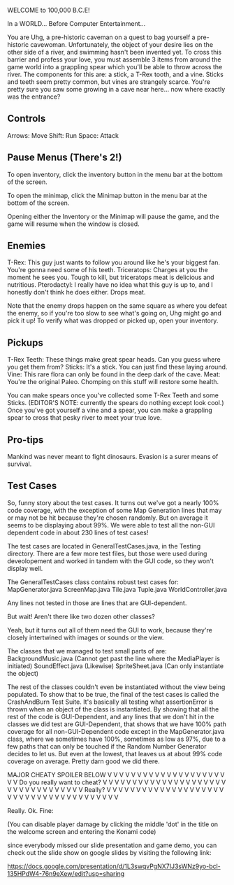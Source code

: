 WELCOME to 100,000 B.C.E!

In a WORLD... Before Computer Entertainment...

You are Uhg, a pre-historic caveman on a quest to bag yourself a pre-historic cavewoman. 
Unfortunately, the object of your desire lies on the other side of a river, and swimming hasn't been invented yet.
To cross this barrier and profess your love, you must assemble 3 items from around the game world into a grappling spear
which you'll be able to throw across the river. The components for this are: a stick, a T-Rex tooth, and a vine. 
Sticks and teeth seem pretty common, but vines are strangely scarce. You're pretty sure you saw some growing in a cave
near here... now where exactly was the entrance?


Controls
-------------
Arrows: 	Move
Shift:		Run
Space:		Attack

Pause Menus (There's 2!)
-------------

To open inventory, click the inventory button in the menu bar at the bottom of the screen.

To open the minimap, click the Minimap button in the menu bar at the bottom of the screen.

Opening either the Inventory or the Minimap will pause the game, and the game will resume when the window is closed. 

Enemies
------------
T-Rex:			This guy just wants to follow you around like he's your biggest fan. You're gonna need some of his teeth.
Triceratops:	Charges at you the moment he sees you. Tough to kill, but triceratops meat is delicious and nutritious.
Pterodactyl:	I really have no idea what this guy is up to, and I honestly don't think he does either. Drops meat.

Note that the enemy drops happen on the same square as where you defeat the enemy, so if you're too slow to see what's going on, Uhg might go and pick it up! To verify what was dropped or picked up, open your inventory.


Pickups
------------
T-Rex Teeth:	These things make great spear heads. Can you guess where you get them from?
Sticks:			It's a stick. You can just find these laying around.
Vine:			This rare flora can only be found in the deep dark of the cave.
Meat:			You're the original Paleo. Chomping on this stuff will restore some health.

You can make spears once you've collected some T-Rex Teeth and some Sticks. (EDITOR'S NOTE: currently the spears do nothing except look cool.)
Once you've got yourself a vine and a spear, you can make a grappling spear to cross that pesky river to meet your true love.


Pro-tips
-------------
Mankind was never meant to fight dinosaurs. Evasion is a surer means of survival.


Test Cases
-------------
So, funny story about the test cases. It turns out we've got a nearly 100% code coverage, with the exception of some Map Generation lines that may or may not be hit because they're chosen randomly. But on average it seems to be displaying about 99%. We were able to test all the non-GUI dependent code in about 230 lines of test cases!

The test cases are located in GeneralTestCases.java, in the Testing directory. There are a few more test files, but those were used during deveolopement and worked in tandem with the GUI code, so they won't display well.

The GeneralTestCases class contains robust test cases for:
MapGenerator.java
ScreenMap.java
Tile.java
Tuple.java
WorldController.java

Any lines not tested in those are lines that are GUI-dependent.

But wait! Aren't there like two dozen other classes?

Yeah, but it turns out all of them need the GUI to work, because they're closely intertwined with images or sounds or the view.

The classes that we managed to test small parts of are:
BackgroundMusic.java (Cannot get past the line where the MediaPlayer is initiated)
SoundEffect.java (Likewise)
SpriteSheet.java (Can only instantiate the object)

The rest of the classes couldn't even be instantiated without the view being populated. To show that to be true, the final of the test cases is called the CrashAndBurn Test Suite. It's basically all testing what assertionError is thrown when an object of the class is instantiated. By showing that all the rest of the code is GUI-Dependent, and any lines that we don't hit in the classes we did test are GUI-Dependent, that shows that we have 100% path coverage for all non-GUI-Dependent code except in the MapGenerator.java class, where we sometimes have 100%, sometimes as low as 97%, due to a few paths that can only be touched if the Random Number Generator decides to let us. But even at the lowest, that leaves us at about 99% code coverage on average. Pretty darn good we did there.



MAJOR CHEATY SPOILER BELOW 
V
V
V
V
V
V
V
V
V
V
V
V
V
V
V
V
V
V
V
V
V
V
Do you really want to cheat?
V
V
V
V
V
V
V
V
V
V
V
V
V
V
V
V
V
V
V
V
V
V
V
V
V
V
V
V
V
V
V
V
V
V
Really?
V
V
V
V
V
V
V
V
V
V
V
V
V
V
V
V
V
V
V
V
V
V
V
V
V
V
V
V
V
V
V
V
V
V
V
V
V
V
V

Really. Ok. Fine:

(You can disable player damage by clicking the middle 'dot' in the title on the welcome screen and entering the Konami code)


since everybody missed our slide presentation and game demo, you can check out the slide show on google slides by visiting the following link:

https://docs.google.com/presentation/d/1L3swqvPgNX7IJ3sWNz9yo-bcl-135HPdW4-76n9eXew/edit?usp=sharing
